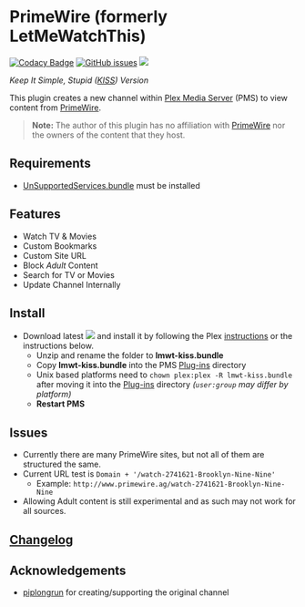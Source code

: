 PrimeWire (formerly LetMeWatchThis)
=========

[![Codacy Badge](https://api.codacy.com/project/badge/Grade/c0bee68f66034daeac2126f5fd8d0a68)](https://www.codacy.com/app/twoure/lmwt-kiss.bundle?utm_source=github.com&amp;utm_medium=referral&amp;utm_content=Twoure/lmwt-kiss.bundle&amp;utm_campaign=Badge_Grade) [![GitHub issues](https://img.shields.io/github/issues/Twoure/lmwt-kiss.bundle.svg?style=flat)](https://github.com/Twoure/lmwt-kiss.bundle/issues) [![](https://img.shields.io/github/release/Twoure/lmwt-kiss.bundle.svg?style=flat)](https://github.com/Twoure/lmwt-kiss.bundle/releases)

_Keep It Simple, Stupid_ _([KISS](https://en.wikipedia.org/wiki/KISS_principle))_ _Version_

This plugin creates a new channel within [Plex Media Server](https://plex.tv/) (PMS) to view content from [PrimeWire](http://www.primewire.ag).

> **Note:** The author of this plugin has no affiliation with [PrimeWire](http://www.primewire.ag) nor the owners of the content that they host.

## Requirements

- [UnSupportedServices.bundle](https://github.com/Twoure/UnSupportedServices.bundle) must be installed

## Features

- Watch TV & Movies
- Custom Bookmarks
- Custom Site URL
- Block _Adult_ Content
- Search for TV or Movies
- Update Channel Internally

## Install

- Download latest [![](https://img.shields.io/github/release/Twoure/lmwt-kiss.bundle.svg?style=flat)](https://github.com/Twoure/lmwt-kiss.bundle/releases) and install it by following the Plex [instructions](https://support.plex.tv/hc/en-us/articles/201187656-How-do-I-manually-install-a-channel-) or the instructions below.
  - Unzip and rename the folder to **lmwt-kiss.bundle**
  - Copy **lmwt-kiss.bundle** into the PMS [Plug-ins](https://support.plex.tv/hc/en-us/articles/201106098-How-do-I-find-the-Plug-Ins-folder-) directory
  - Unix based platforms need to `chown plex:plex -R lmwt-kiss.bundle` after moving it into the [Plug-ins](https://support.plex.tv/hc/en-us/articles/201106098-How-do-I-find-the-Plug-Ins-folder-) directory _(`user:group` may differ by platform)_
  - **Restart PMS**

## Issues

- Currently there are many PrimeWire sites, but not all of them are structured the same.
- Current URL test is `Domain + '/watch-2741621-Brooklyn-Nine-Nine'`
  - Example: `http://www.primewire.ag/watch-2741621-Brooklyn-Nine-Nine`
- Allowing Adult content is still experimental and as such may not work for all sources.

## [Changelog](Changelog.md#changelog)

## Acknowledgements

- [piplongrun](https://github.com/piplongrun) for creating/supporting the original channel
